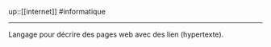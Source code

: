 up::[[internet]]
#informatique

----
Langage pour décrire des pages web avec des lien (hypertexte).

